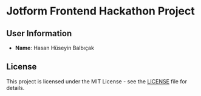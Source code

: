 # Jotform Frontend Hackathon Project

## User Information

- **Name**: Hasan Hüseyin Balbıçak

## License

This project is licensed under the MIT License - see the [LICENSE](LICENSE) file for details.
